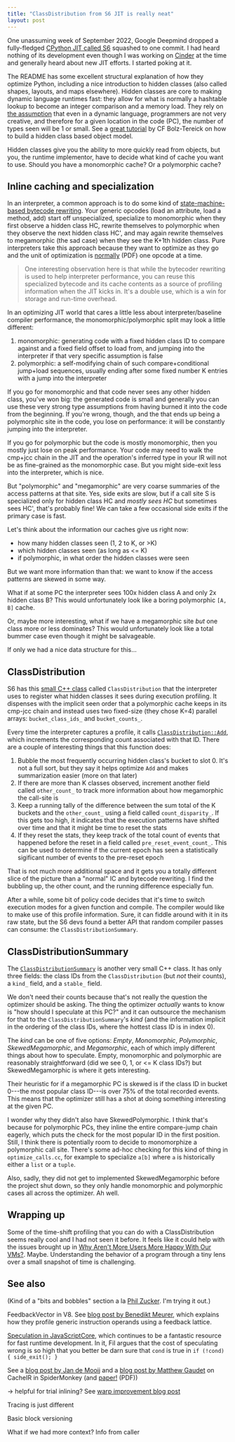 ```yaml
---
title: "ClassDistribution from S6 JIT is really neat"
layout: post
---
```


One unassuming week of September 2022, Google Deepmind dropped a fully-fledged
[CPython JIT called S6](https://github.com/google-deepmind/s6) squashed to one
commit. I had heard nothing of its development even though I was working on
[Cinder](https://github.com/facebookincubator/cinder) at the time and generally
heard about new JIT efforts. I started poking at it.

The README has some excellent structural explanation of how they optimize
Python, including a nice introduction to hidden classes (also called shapes,
layouts, and maps elsewhere). Hidden classes are core to making dynamic
language runtimes fast: they allow for what is normally a hashtable lookup to
become an integer comparison and a memory load. They rely on [the
assumption][smalltalk] that even in a dynamic language, programmers are not
very creative, and therefore for a given location in the code (PC), the number
of types seen will be 1 or small. See a [great tutorial][aosabook] by CF
Bolz-Tereick on how to build a hidden class based object model.

[smalltalk]: https://dl.acm.org/doi/pdf/10.1145/800017.800542
[aosabook]: https://aosabook.org/en/500L/a-simple-object-model.html

Hidden classes give you the ability to more quickly read from objects, but you,
the runtime implementor, have to decide what kind of cache you want to use.
Should you have a monomorphic cache? Or a polymorphic cache?

## Inline caching and specialization

In an interpreter, a common approach is to do some kind of [state-machine-based
bytecode rewriting](/blog/inline-caching-quickening/). Your generic opcodes
(load an attribute, load a method, add) start off unspecialized, specialize to
monomorphic when they first observe a hidden class HC, rewrite themselves to
polymorphic when they observe the next hidden class HC', and may again rewrite
themselves to megamorphic (the sad case) when they see the K+1th hidden class.
Pure interpreters take this approach because they want to optimize as they go
and the unit of optimization is [normally](https://arxiv.org/pdf/2109.02958)
(PDF) one opcode at a time.

> One interesting observation here is that while the bytecoder rewriting is
> used to help interpreter performance, you can reuse this specialized bytecode
> and its cache contents as a source of profiling information when the JIT
> kicks in. It's a double use, which is a win for storage and run-time
> overhead.

In an optimizing JIT world that cares a little less about interpreter/baseline
compiler performance, the monomorphic/polymorphic split may look a little
different:

1. monomorphic: generating code with a fixed hidden class ID to compare against
   and a fixed field offset to load from, and jumping into the interpreter if
   that very specific assumption is false
2. polymorphic: a self-modifying chain of such compare+conditional jump+load
   sequences, usually ending after some fixed number K entries with a jump into
   the interpreter

If you go for monomorphic and that code never sees any other hidden class,
you've won big: the generated code is small and generally you can use these
very strong type assumptions from having burned it into the code from the
beginning. If you're wrong, though, and the that ends up being a polymorphic
site in the code, you lose on performance: it will be constantly jumping into
the interpreter.

If you go for polymorphic but the code is mostly monomorphic, then you mostly
just lose on peak performance. Your code may need to walk the cmp+jcc chain in
the JIT and the operation's inferred type in your IR will not be as
fine-grained as the monomorphic case. But you might side-exit less into the
interpreter, which is nice.

But "polymorphic" and "megamorphic" are very coarse summaries of the access
patterns at that site. Yes, side exits are slow, but if a call site S is
specialized only for hidden class HC and *mostly sees HC* but sometimes sees
HC', that's probably fine! We can take a few occasional side exits if the
primary case is fast.

Let's think about the information our caches give us right now:

* how many hidden classes seen (1, 2 to K, or &gt;K)
* which hidden classes seen (as long as &lt;= K)
* if polymorphic, in what order the hidden classes were seen

But we want more information than that: we want to know if the access patterns
are skewed in some way.

What if at some PC the interpreter sees 100x hidden class A and only 2x hidden
class B? This would unfortunately look like a boring polymorphic `[A, B]`
cache.

Or, maybe more interesting, what if we have a megamorphic site *but* one class
more or less dominates? This would unfortunately look like a total bummer case
even though it might be salvageable.

If only we had a nice data structure for this...

## ClassDistribution

S6 has this [small C++ class][ClassDistribution-h] called `ClassDistribution`
that the interpreter uses to register what hidden classes it sees during
execution profiling. It dispenses with the implicit seen order that a polymorphic
cache keeps in its cmp-jcc chain and instead uses two fixed-size (they chose
K=4) parallel arrays: `bucket_class_ids_` and `bucket_counts_`.

[ClassDistribution-h]: https://github.com/google-deepmind/s6/blob/69cac9c981fbd3217ed117c3898382cfe094efc0/src/type_feedback.h#L34

Every time the interpreter captures a profile, it calls
[`ClassDistribution::Add`][ClassDistribution::Add], which increments the
corresponding count associated with that ID. There are a couple of interesting
things that this function does:

[ClassDistribution::Add]: https://github.com/google-deepmind/s6/blob/69cac9c981fbd3217ed117c3898382cfe094efc0/src/type_feedback.cc#L28

1. Bubble the most frequently occurring hidden class's bucket to slot 0. It's
   not a full sort, but they say it helps optimize `Add` and makes
   summarization easier (more on that later)
1. If there are more than K classes observed, increment another field called
   `other_count_` to track more information about how megamorphic the call-site
   is
1. Keep a running tally of the difference between the sum total of the K
   buckets and the `other_count_` using a field called `count_disparity_`. If
   this gets too high, it indicates that the execution patterns have shifted
   over time and that it might be time to reset the stats
1. If they reset the stats, they keep track of the total count of events that
   happened before the reset in a field called `pre_reset_event_count_`. This
   can be used to determine if the current epoch has seen a statistically
   sigificant number of events to the pre-reset epoch

That is not much more additional space and it gets you a totally different
slice of the picture than a "normal" IC and bytecode rewriting. I find the
bubbling up, the other count, and the running difference especially fun.

After a while, some bit of policy code decides that it's time to switch
execution modes for a given function and compile. The compiler would like to
make use of this profile information. Sure, it can fiddle around with it in its
raw state, but the S6 devs found a better API that random compiler passes can
consume: the `ClassDistributionSummary`.

## ClassDistributionSummary

The [`ClassDistributionSummary`][ClassDistributionSummary-h] is another very
small C++ class. It has only three fields: the class IDs from the
`ClassDistribution` (but *not* their counts), a `kind_` field, and a `stable_`
field.

[ClassDistributionSummary-h]: https://github.com/google-deepmind/s6/blob/69cac9c981fbd3217ed117c3898382cfe094efc0/src/type_feedback.h#L128

We don't need their counts because that's not really the question the optimizer
should be asking. The thing the optimizer *actually* wants to know is "how
should I speculate at this PC?" and it can outsource the mechanism for that to
the `ClassDistributionSummary`'s *kind* (and the information implicit in the
ordering of the class IDs, where the hottest class ID is in index 0).

The *kind* can be one of five options: *Empty*, *Monomorphic*, *Polymorphic*,
*SkewedMegamorphic*, and *Megamorphic*, each of which imply different things
about how to speculate. Empty, monomorphic and polymorphic are reasonably
straightforward (did we see 0, 1, or <= K class IDs?) but SkewedMegamorphic is
where it gets interesting.

Their heuristic for if a megamorphic PC is skewed is if the class ID in bucket
0---the most popular class ID---is over 75% of the total recorded events. This
means that the optimizer still has a shot at doing something interesting at the
given PC.

I wonder why they didn't also have SkewedPolymorphic. I think that's because
for polymorphic PCs, they inline the entire compare-jump chain eagerly, which
puts the check for the most popular ID in the first position. Still, I think
there is potentially room to decide to monomorphize a polymorphic call site.
There's some ad-hoc checking for this kind of thing in `optimize_calls.cc`, for
example to specialize `a[b]` where `a` is historically either a `list` or a
`tuple`.

Also, sadly, they did not get to implemented SkewedMegamorphic before the
project shut down, so they only handle monomorphic and polymorphic cases all
across the optimizer. Ah well.

## Wrapping up

Some of the time-shift profiling that you can do with a ClassDistribution seems
really cool and I had not seen it before. It feels like it could help with the
issues brought up in [Why Aren't More Users More Happy With Our
VMs?](https://tratt.net/laurie/blog/2018/why_arent_more_users_more_happy_with_our_vms_part_1.html).
Maybe. Understanding the behavior of a program through a tiny lens over a small
snapshot of time is challenging.

## See also

(Kind of a "bits and bobbles" section a la [Phil
Zucker](https://www.philipzucker.com/). I'm trying it out.)

FeedbackVector in V8. See [blog post by Benedikt
Meurer](https://benediktmeurer.de/2017/12/13/an-introduction-to-speculative-optimization-in-v8/),
which explains how they profile generic instruction operands using a feedback
lattice.

[Speculation in
JavaScriptCore](https://webkit.org/blog/10308/speculation-in-javascriptcore/),
which continues to be a fantastic resource for fast runtime development. In it,
Fil argues that the cost of speculating wrong is so high that you better be
darn sure that `cond` is true in `if (!cond) { side_exit(); }`

See a [blog post by Jan de Mooij](https://jandemooij.nl/blog/cacheir/) and a
[blog post by Matthew
Gaudet](https://www.mgaudet.ca/technical/2023/10/16/cacheir-the-benefits-of-a-structured-representation-for-inline-caches)
on CacheIR in SpiderMonkey (and [paper!](/assets/img/cacheir.pdf) (PDF))

&rarr; helpful for trial inlining? See [warp improvement blog post](https://hacks.mozilla.org/2020/11/warp-improved-js-performance-in-firefox-83/)

Tracing is just different

Basic block versioning

What if we had more context? Info from caller
